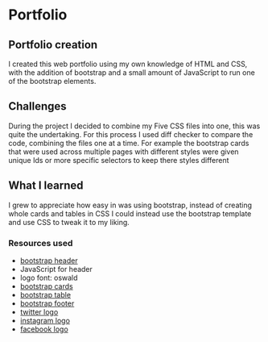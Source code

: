 # Portfolio

## Portfolio creation 

I created this web portfolio using my own knowledge of HTML and CSS, with the addition of bootstrap and a small amount of JavaScript to run one of the bootstrap elements.

## Challenges
During the project I decided to combine my Five CSS files into one, this was quite the undertaking. For this process I used diff checker to compare the code, combining the files one at a time. For example the bootstrap cards that were used across multiple pages with different styles were given unique Ids or more specific selectors to keep there styles different

## What I learned

I grew to appreciate how easy in was using bootstrap, instead of creating whole cards and tables in CSS I could instead use the bootstrap template and use CSS to tweak it to my liking.

### Resources used
- [bootstrap header](https://getbootstrap.com/docs/5.1/components/navbar/)
- JavaScript for header
- logo font: oswald
- [bootstrap cards](https://getbootstrap.com/docs/5.1/components/card/)
- [bootstrap table]( https://getbootstrap.com/docs/5.1/content/tables/)
- [bootstrap footer](https://getbootstrap.com/docs/5.1/layout/containers/)
- [twitter logo](https://www.twitter.com/)
- [instagram logo](https://www.instagram.com/)
- [facebook logo](https://www.facebook.com/)

